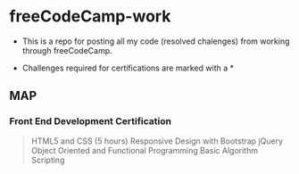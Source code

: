 # freeCodeCamp-work

* This is a repo for posting all my code (resolved chalenges) from working through freeCodeCamp.

* Challenges required for certifications are marked with a *

## MAP

### Front End Development Certification

> HTML5 and CSS (5 hours)
> Responsive Design with Bootstrap
> jQuery
> Object Oriented and Functional Programming
> Basic Algorithm Scripting